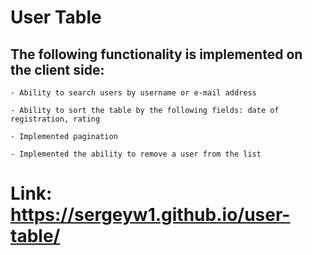 # User Table

## The following functionality is implemented on the client side:
```
- Ability to search users by username or e-mail address

- Ability to sort the table by the following fields: date of registration, rating

- Implemented pagination

- Implemented the ability to remove a user from the list
```

# Link: https://sergeyw1.github.io/user-table/
